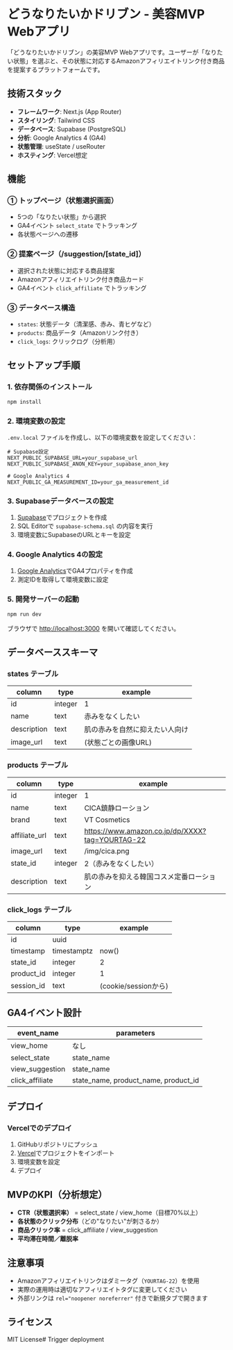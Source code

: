 # どうなりたいかドリブン - 美容MVP Webアプリ

「どうなりたいかドリブン」の美容MVP Webアプリです。ユーザーが「なりたい状態」を選ぶと、その状態に対応するAmazonアフィリエイトリンク付き商品を提案するプラットフォームです。

## 技術スタック

- **フレームワーク**: Next.js (App Router)
- **スタイリング**: Tailwind CSS
- **データベース**: Supabase (PostgreSQL)
- **分析**: Google Analytics 4 (GA4)
- **状態管理**: useState / useRouter
- **ホスティング**: Vercel想定

## 機能

### ① トップページ（状態選択画面）
- 5つの「なりたい状態」から選択
- GA4イベント `select_state` でトラッキング
- 各状態ページへの遷移

### ② 提案ページ（/suggestion/[state_id]）
- 選択された状態に対応する商品提案
- Amazonアフィリエイトリンク付き商品カード
- GA4イベント `click_affiliate` でトラッキング

### ③ データベース構造
- `states`: 状態データ（清潔感、赤み、青ヒゲなど）
- `products`: 商品データ（Amazonリンク付き）
- `click_logs`: クリックログ（分析用）

## セットアップ手順

### 1. 依存関係のインストール

```bash
npm install
```

### 2. 環境変数の設定

`.env.local` ファイルを作成し、以下の環境変数を設定してください：

```env
# Supabase設定
NEXT_PUBLIC_SUPABASE_URL=your_supabase_url
NEXT_PUBLIC_SUPABASE_ANON_KEY=your_supabase_anon_key

# Google Analytics 4
NEXT_PUBLIC_GA_MEASUREMENT_ID=your_ga_measurement_id
```

### 3. Supabaseデータベースの設定

1. [Supabase](https://supabase.com)でプロジェクトを作成
2. SQL Editorで `supabase-schema.sql` の内容を実行
3. 環境変数にSupabaseのURLとキーを設定

### 4. Google Analytics 4の設定

1. [Google Analytics](https://analytics.google.com)でGA4プロパティを作成
2. 測定IDを取得して環境変数に設定

### 5. 開発サーバーの起動

```bash
npm run dev
```

ブラウザで [http://localhost:3000](http://localhost:3000) を開いて確認してください。

## データベーススキーマ

### states テーブル
| column | type | example |
|---------|------|----------|
| id | integer | 1 |
| name | text | 赤みをなくしたい |
| description | text | 肌の赤みを自然に抑えたい人向け |
| image_url | text | (状態ごとの画像URL) |

### products テーブル
| column | type | example |
|---------|------|----------|
| id | integer | 1 |
| name | text | CICA鎮静ローション |
| brand | text | VT Cosmetics |
| affiliate_url | text | https://www.amazon.co.jp/dp/XXXX?tag=YOURTAG-22 |
| image_url | text | /img/cica.png |
| state_id | integer | 2（赤みをなくしたい） |
| description | text | 肌の赤みを抑える韓国コスメ定番ローション |

### click_logs テーブル
| column | type | example |
|---------|------|----------|
| id | uuid |  |
| timestamp | timestamptz | now() |
| state_id | integer | 2 |
| product_id | integer | 1 |
| session_id | text | (cookie/sessionから) |

## GA4イベント設計

| event_name | parameters |
|-------------|-------------|
| view_home | なし |
| select_state | state_name |
| view_suggestion | state_name |
| click_affiliate | state_name, product_name, product_id |

## デプロイ

### Vercelでのデプロイ

1. GitHubリポジトリにプッシュ
2. [Vercel](https://vercel.com)でプロジェクトをインポート
3. 環境変数を設定
4. デプロイ

## MVPのKPI（分析想定）

- **CTR（状態選択率）** = select_state / view_home（目標70%以上）
- **各状態のクリック分布**（どの"なりたい"が刺さるか）
- **商品クリック率** = click_affiliate / view_suggestion
- **平均滞在時間／離脱率**

## 注意事項

- Amazonアフィリエイトリンクはダミータグ（`YOURTAG-22`）を使用
- 実際の運用時は適切なアフィリエイトタグに変更してください
- 外部リンクは `rel="noopener noreferrer"` 付きで新規タブで開きます

## ライセンス

MIT License#   T r i g g e r   d e p l o y m e n t  
 